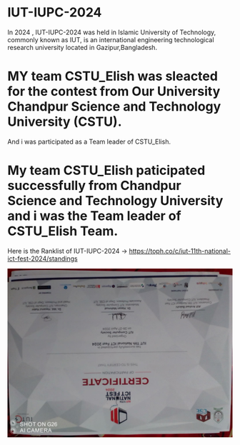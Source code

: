 # IUT-IUPC-2024
In 2024 , IUT-IUPC-2024 was held in Islamic University of Technology, commonly known as IUT, is an international engineering technological research university located in Gazipur,Bangladesh.
# MY team CSTU_Elish was sleacted for the contest from Our University Chandpur Science and Technology University (CSTU).
And i was participated as a Team leader of CSTU_Elish.
# My team CSTU_Elish paticipated successfully from Chandpur Science and Technology University and i was the Team leader of CSTU_Elish Team. 

Here is the Ranklist of IUT-IUPC-2024 -> https://toph.co/c/iut-11th-national-ict-fest-2024/standings

![image alt](https://github.com/shamimkhan8134/IUT-IUPC-2024/blob/main/ae24b050-d03c-4683-98bb-509474bf0b84.jpg)


